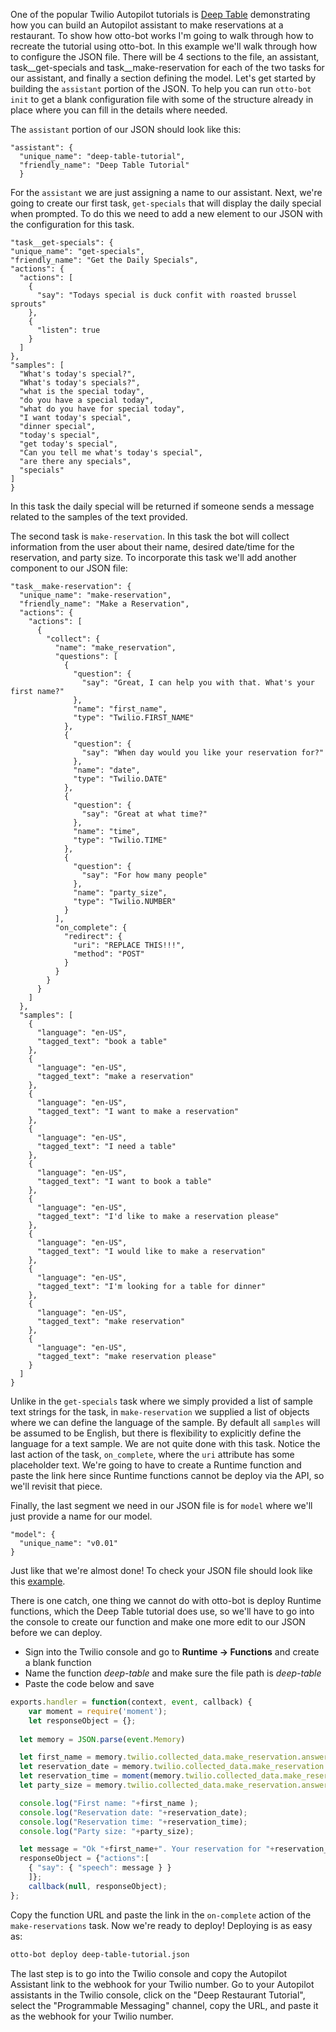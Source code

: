 One of the popular Twilio Autopilot tutorials is [Deep Table](https://www.twilio.com/docs/autopilot/tutorials/deep-table-restaurant-assistant)
demonstrating how you can build an Autopilot assistant to make reservations at a restaurant.  To
show how otto-bot works I'm going to walk through how to recreate the tutorial using otto-bot.  In this example we'll
walk through how to configure the JSON file.  There will be 4 sections to the file, an assistant, task__get-specials and
task__make-reservation for each of the two tasks for our assistant, and finally a section defining the model.  Let's
get started by building the `assistant` portion of the JSON.  To help you can run `otto-bot init` to get a blank
configuration file with some of the structure already in place where you can fill in the details where needed.

The `assistant` portion of our JSON should look like this:

```
"assistant": {
  "unique_name": "deep-table-tutorial",
  "friendly_name": "Deep Table Tutorial"
  }
```

For the `assistant` we are just assigning a name to our assistant.  Next, we're going to create our first task,
`get-specials` that will display the daily special when prompted.  To do this we need to add a new element to our JSON
with the configuration for this task.

```
"task__get-specials": {
"unique_name": "get-specials",
"friendly_name": "Get the Daily Specials",
"actions": {
  "actions": [
    {
      "say": "Todays special is duck confit with roasted brussel sprouts"
    },
    {
      "listen": true
    }
  ]
},
"samples": [
  "What's today's special?",
  "What's today's specials?",
  "what is the special today",
  "do you have a special today",
  "what do you have for special today",
  "I want today's special",
  "dinner special",
  "today's special",
  "get today's special",
  "Can you tell me what's today's special",
  "are there any specials",
  "specials"
]
}
```

In this task the daily special will be returned if someone sends a message related to the samples of the text
provided.

The second task is `make-reservation`.  In this task the bot will collect information from the user about their name,
desired date/time for the reservation, and party size.  To incorporate this task we'll add another component to our
JSON file:

```
"task__make-reservation": {
  "unique_name": "make-reservation",
  "friendly_name": "Make a Reservation",
  "actions": {
    "actions": [
      {
        "collect": {
          "name": "make_reservation",
          "questions": [
            {
              "question": {
                "say": "Great, I can help you with that. What's your first name?"
              },
              "name": "first_name",
              "type": "Twilio.FIRST_NAME"
            },
            {
              "question": {
                "say": "When day would you like your reservation for?"
              },
              "name": "date",
              "type": "Twilio.DATE"
            },
            {
              "question": {
                "say": "Great at what time?"
              },
              "name": "time",
              "type": "Twilio.TIME"
            },
            {
              "question": {
                "say": "For how many people"
              },
              "name": "party_size",
              "type": "Twilio.NUMBER"
            }
          ],
          "on_complete": {
            "redirect": {
              "uri": "REPLACE THIS!!!",
              "method": "POST"
            }
          }
        }
      }
    ]
  },
  "samples": [
    {
      "language": "en-US",
      "tagged_text": "book a table"
    },
    {
      "language": "en-US",
      "tagged_text": "make a reservation"
    },
    {
      "language": "en-US",
      "tagged_text": "I want to make a reservation"
    },
    {
      "language": "en-US",
      "tagged_text": "I need a table"
    },
    {
      "language": "en-US",
      "tagged_text": "I want to book a table"
    },
    {
      "language": "en-US",
      "tagged_text": "I'd like to make a reservation please"
    },
    {
      "language": "en-US",
      "tagged_text": "I would like to make a reservation"
    },
    {
      "language": "en-US",
      "tagged_text": "I'm looking for a table for dinner"
    },
    {
      "language": "en-US",
      "tagged_text": "make reservation"
    },
    {
      "language": "en-US",
      "tagged_text": "make reservation please"
    }
  ]
}
```

Unlike in the `get-specials` task where we simply provided a list
of sample text strings for the task, in `make-reservation` we supplied a list of objects where we can define the 
language of the sample.  By default all `samples` will be assumed to be English, but there is flexibility to explicitly
define the language for a text sample.  We are not quite done with this task.  Notice the last action of the task,
`on_complete`, where the `uri` attribute has some placeholder text.  We're going to have to create a Runtime function
and paste the link here since Runtime functions cannot be deploy via the API, so we'll revisit that piece.

Finally, the last segment we need in our JSON file is for `model` where we'll just provide a name for our model.

```
"model": {
  "unique_name": "v0.01"
}
```

Just like that we're almost done!  To check your JSON file should look like this [example](https://github.com/mvielkind/otto-bot/blob/master/examples/deep-table-tutorial.json).
  
There is one catch, one thing we cannot do with otto-bot is deploy Runtime functions,
which the Deep Table tutorial does use, so we'll have to go into the console to create our function and make one more
edit to our JSON before we can deploy.

- Sign into the Twilio console and go to **Runtime -> Functions** and create a blank function
- Name the function *deep-table* and make sure the file path is *deep-table*
- Paste the code below and save

```javascript
exports.handler = function(context, event, callback) {
    var moment = require('moment');
    let responseObject = {};
  
  let memory = JSON.parse(event.Memory)

  let first_name = memory.twilio.collected_data.make_reservation.answers.first_name.answer || '';
  let reservation_date = memory.twilio.collected_data.make_reservation.answers.date.answer || '';
  let reservation_time = moment(memory.twilio.collected_data.make_reservation.answers.time.answer, "hhmm").format("HH:mm a") || '';
  let party_size = memory.twilio.collected_data.make_reservation.answers.party_size.answer || '';

  console.log("First name: "+first_name );
  console.log("Reservation date: "+reservation_date);
  console.log("Reservation time: "+reservation_time);
  console.log("Party size: "+party_size);

  let message = "Ok "+first_name+". Your reservation for "+reservation_date+" at "+reservation_time+" for "+party_size+" people is now confirmed. thank you for booking with us";
  responseObject = {"actions":[
    { "say": { "speech": message } }
    ]};
    callback(null, responseObject);
};
```

Copy the function URL and paste the link in the `on-complete` action of the `make-reservations` task.  Now we're
ready to deploy!  Deploying is as easy as:

```bash
otto-bot deploy deep-table-tutorial.json
```

The last step is to go into the Twilio console and copy the Autopilot Assistant link to the webhook for your Twilio
number.  Go to your Autopilot assistants in the Twilio console, click on the "Deep Restaurant Tutorial", select the
"Programmable Messaging" channel, copy the URL, and paste it as the webhook for your Twilio number.